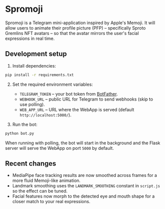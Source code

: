 # Spromoji

Spromoji is a Telegram mini-application inspired by Apple's Memoji. It will allow users to animate their profile picture (PFP) – specifically Sproto Gremlins NFT avatars – so that the avatar mirrors the user's facial expressions in real time.

## Development setup

1. Install dependencies:

```bash
pip install -r requirements.txt
```

2. Set the required environment variables:
   - `TELEGRAM_TOKEN` – your bot token from [BotFather](https://t.me/BotFather).
   - `WEBHOOK_URL` – public URL for Telegram to send webhooks (skip to use polling).
   - `WEB_APP_URL` – URL where the WebApp is served (default `http://localhost:5000/`).

3. Run the bot:

```bash
python bot.py
```

When running with polling, the bot will start in the background and the
Flask server will serve the WebApp on port `5000` by default.

## Recent changes

- MediaPipe face tracking results are now smoothed across frames for a more fluid Memoji-like animation.
- Landmark smoothing uses the `LANDMARK_SMOOTHING` constant in `script.js` so the effect can be tuned.
- Facial features now morph to the detected eye and mouth shape for a closer match to your real expressions.
